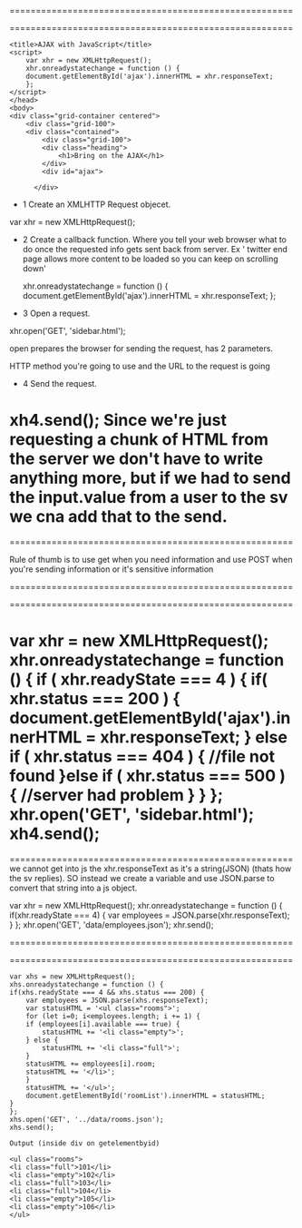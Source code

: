 ======================================================
<!-- Steps to create AJAX -->
======================================================

    <title>AJAX with JavaScript</title>
    <script>
        var xhr = new XMLHttpRequest();
        xhr.onreadystatechange = function () {
        document.getElementById('ajax').innerHTML = xhr.responseText;
        };
    </script>
    </head>
    <body>
    <div class="grid-container centered">
        <div class="grid-100">
        <div class="contained">
            <div class="grid-100">
            <div class="heading">
                <h1>Bring on the AJAX</h1>
            </div>
            <div id="ajax">

          </div>

- 1 Create an XMLHTTP Request objecet.

var xhr = new XMLHttpRequest();

- 2 Create a callback function.
Where you tell your web browser what to do once the requested info gets sent back from server. Ex ' twitter end page allows more content to be loaded so you can keep on scrolling down'

    xhr.onreadystatechange = function () {
    document.getElementById('ajax').innerHTML = xhr.responseText;
    };

- 3 Open a request.

xhr.open('GET', 'sidebar.html');

open prepares the browser for sending the request, has 2 parameters.

HTTP method you're going to use and the URL to the request is going

- 4 Send the request.

xh4.send();
Since we're just requesting a chunk of HTML from the server we don't have to write anything more, but if we had to send the input.value from a user to the sv we cna add that to the send.
======================================================
<!-- GET vs POST -->
======================================================

Rule of thumb is to use get when you need information and use POST when you're sending information or it's sensitive information

======================================================
<!-- AJAX Callbacks -->
======================================================

var xhr = new XMLHttpRequest();
xhr.onreadystatechange = function () {
    if ( xhr.readyState === 4 ) {
        if( xhr.status === 200 ) {
            document.getElementById('ajax').innerHTML = xhr.responseText;
        } else if ( xhr.status === 404 ) {
            //file not found
        }else if ( xhr.status === 500 ) {
            //server had problem
        }
    }
};
xhr.open('GET', 'sidebar.html');
xh4.send();
======================================================
<!-- Parsing JSON Data -->
======================================================
we cannot get into js the xhr.responseText as it's a string(JSON) (thats how the sv replies). SO instead we create a variable and use JSON.parse to convert that string into a js object.

var xhr = new XMLHttpRequest();
xhr.onreadystatechange = function () {
  if(xhr.readyState === 4) {
    var employees = JSON.parse(xhr.responseText);
  }
};
xhr.open('GET', 'data/employees.json');
xhr.send();

======================================================
<!-- Exercise  -->
======================================================

    var xhs = new XMLHttpRequest();
    xhs.onreadystatechange = function () {
    if(xhs.readyState === 4 && xhs.status === 200) {
        var employees = JSON.parse(xhs.responseText);
        var statusHTML = '<ul class="rooms">';
        for (let i=0; i<employees.length; i += 1) {
        if (employees[i].available === true) {
            statusHTML += '<li class="empty">';
        } else {
            statusHTML += '<li class="full">';
        }
        statusHTML += employees[i].room;
        statusHTML += '</li>';
        }
        statusHTML += '</ul>';
        document.getElementById('roomList').innerHTML = statusHTML;
    }
    };
    xhs.open('GET', '../data/rooms.json');
    xhs.send();

    Output (inside div on getelementbyid)

    <ul class="rooms">
    <li class="full">101</li>
    <li class="empty">102</li>
    <li class="full">103</li>
    <li class="full">104</li>
    <li class="empty">105</li>
    <li class="empty">106</li>
    </ul>

